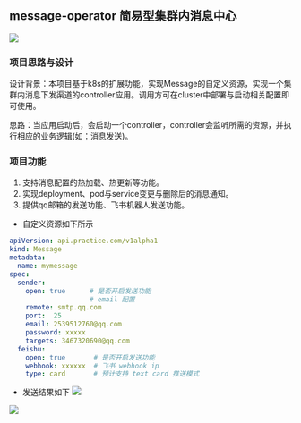 ## message-operator 简易型集群内消息中心
![](https://github.com/googs1025/message-operator/blob/main/image/%E6%B5%81%E7%A8%8B%E5%9B%BE%20(1).jpg?raw=true)
### 项目思路与设计
设计背景：本项目基于k8s的扩展功能，实现Message的自定义资源，实现一个集群内消息下发渠道的controller应用。调用方可在cluster中部署与启动相关配置即可使用。

思路：当应用启动后，会启动一个controller，controller会监听所需的资源，并执行相应的业务逻辑(如：消息发送)。

### 项目功能
1. 支持消息配置的热加载、热更新等功能。
2. 实现deployment、pod与service变更与删除后的消息通知。
3. 提供qq邮箱的发送功能、飞书机器人发送功能。

- 自定义资源如下所示
```yaml
apiVersion: api.practice.com/v1alpha1
kind: Message
metadata:
  name: mymessage
spec:
  sender:
    open: true      # 是否开启发送功能
                    # email 配置
    remote: smtp.qq.com
    port:  25
    email: 2539512760@qq.com
    password: xxxxx
    targets: 3467320690@qq.com
  feishu:
    open: true       # 是否开启发送功能
    webhook: xxxxxx  # 飞书 webhook ip
    type: card       # 预计支持 text card 推送模式
```

- 发送结果如下
![](https://github.com/googs1025/message-operator/blob/main/image/img.png?raw=true)

![](https://github.com/googs1025/message-operator/blob/main/image/img_1.png?raw=true)

